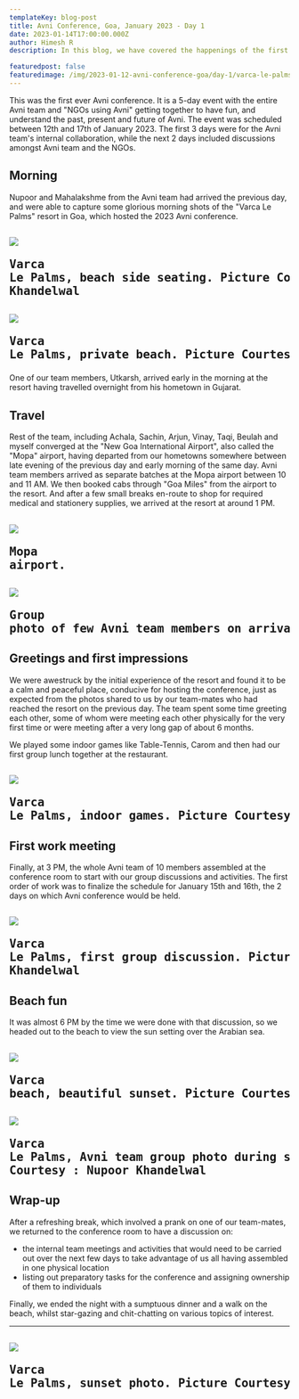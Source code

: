 ```yaml
---
templateKey: blog-post
title: Avni Conference, Goa, January 2023 - Day 1
date: 2023-01-14T17:00:00.000Z
author: Himesh R
description: In this blog, we have covered the happenings of the first day of the Avni Conference at Goa, January 2023. 

featuredpost: false 
featuredimage: /img/2023-01-12-avni-conference-goa/day-1/varca-le-palms-day-1-shot-1.jpeg
---
```


This was the first ever Avni conference. It is a 5-day event with the entire Avni team and "NGOs using Avni" getting together to have fun, and understand the past, present and future of Avni. The event was scheduled between 12th and 17th of January 2023. The first 3 days were for the Avni team's internal collaboration, while the next 2 days included discussions amongst Avni team and the NGOs.

## Morning

Nupoor and Mahalakshme from the Avni team had arrived the previous day, and were able to capture some glorious morning shots of the "Varca Le Palms" resort in Goa, which hosted the 2023 Avni conference.

![](/img/2023-01-12-avni-conference-goa/day-1/varca-le-palms-day-1-shot-2.jpeg)<pre>Varca Le Palms, beach side seating. Picture Courtesy : Nupoor Khandelwal</pre>
----------------------------
![](/img/2023-01-12-avni-conference-goa/day-1/varca-le-palms-day-1-shot-3.jpeg)<pre>Varca Le Palms, private beach. Picture Courtesy : Nupoor Khandelwal</pre>
----------------------------
One of our team members, Utkarsh, arrived early in the morning at the resort having travelled overnight from his hometown in Gujarat.

## Travel

Rest of the team, including Achala, Sachin, Arjun, Vinay, Taqi, Beulah and myself converged at the "New Goa International Airport", also called the "Mopa" airport, having departed from our hometowns somewhere between late evening of the previous day and early morning of the same day. Avni team members arrived as separate batches at the Mopa airport between 10 and 11 AM. We then booked cabs through "Goa Miles" from the airport to the resort. And after a few small breaks en-route to shop for required medical and stationery supplies, we arrived at the resort at around 1 PM.

![](/img/2023-01-12-avni-conference-goa/day-1/mopa-airport-1.jpeg)<pre>Mopa airport.</pre>
----------------------------
![](/img/2023-01-12-avni-conference-goa/day-1/mopa-airport-team-pic.jpeg)<pre>Group photo of few Avni team members on arrival at Mopa airport.</pre>
----------------------------

## Greetings and first impressions
We were awestruck by the initial experience of the resort and found it to be a calm and peaceful place, conducive for hosting the conference, just as expected from the photos shared to us by our team-mates who had reached the resort on the previous day.
The team spent some time greeting each other, some of whom were meeting each other physically for the very first time or were meeting after a very long gap of about 6 months.

We played some indoor games like Table-Tennis, Carom and then had our first group lunch together at the restaurant.

![](/img/2023-01-12-avni-conference-goa/day-1/varca-le-palms-lunch-indoor-games.jpeg)<pre>Varca Le Palms, indoor games. Picture Courtesy : Nupoor Khandelwal</pre>
----------------------------

## First work meeting

Finally, at 3 PM, the whole Avni team of 10 members assembled at the conference room to start with our group discussions and activities. The first order of work was to finalize the schedule for January 15th and 16th, the 2 days on which Avni conference would be held.

![](/img/2023-01-12-avni-conference-goa/day-1/varca-le-palms-first-group-discussion.jpeg)<pre>Varca Le Palms, first group discussion. Picture Courtesy : Nupoor Khandelwal</pre>
----------------------------

## Beach fun
It was almost 6 PM by the time we were done with that discussion, so we headed out to the beach to view the sun setting over the Arabian sea.

![](/img/2023-01-12-avni-conference-goa/day-1/varca-beach-sunset-1.jpeg)<pre>Varca beach, beautiful sunset. Picture Courtesy : Sachin Kadam</pre>
----------------------------
![](/img/2023-01-12-avni-conference-goa/day-1/varca-beach-sunset-group-photo.jpeg)<pre>Varca Le Palms, Avni team group photo during sunset on the beach. Picture Courtesy : Nupoor Khandelwal</pre>
----------------------------

## Wrap-up
After a refreshing break, which involved a prank on one of our team-mates, we returned to the conference room to have a discussion on:
- the internal team meetings and activities that would need to be carried out over the next few days to take advantage of us all having assembled in one physical location
- listing out preparatory tasks for the conference and assigning ownership of them to individuals

Finally, we ended the night with a sumptuous dinner and a walk on the beach, whilst star-gazing and chit-chatting on various topics of interest.

----------------------------
![](/img/2023-01-12-avni-conference-goa/day-1/varca-beach-sunset-2.jpeg)<pre>Varca Le Palms, sunset photo. Picture Courtesy : Nupoor Khandelwal</pre>
----------------------------
